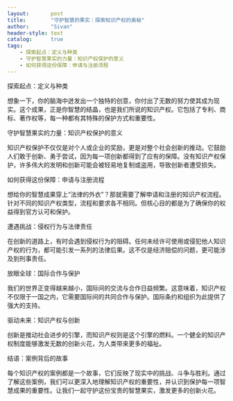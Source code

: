 ```yaml
---
layout:       post
title:        "守护智慧的果实：探索知识产权的奥秘"
author:       "Sivan"
header-style: text
catalog:      true
tags:
    - 探索起点：定义与种类
    - 守护智慧果实的力量：知识产权保护的意义
    - 如何获得这份保障：申请与注册流程
---
```


探索起点：定义与种类

想象一下，你的脑海中迸发出一个独特的创意，你付出了无数的努力使其成为现实。这个成果，正是你智慧的结晶，也是我们所说的知识产权。它包括了专利、商标、著作权等，每一种都有其特殊的保护方式和重要性。

守护智慧果实的力量：知识产权保护的意义

知识产权保护不仅仅是对个人或企业的奖励，更是对整个社会创新的推动。它鼓励人们敢于创新、勇于尝试，因为每一项创新都得到了应有的保障。没有知识产权保护，许多伟大的发明和创新可能会被轻易地复制或盗用，导致创新者遭受损失。

如何获得这份保障：申请与注册流程

想给你的智慧成果穿上“法律的外衣”？那就需要了解申请和注册的知识产权流程。针对不同的知识产权类型，流程和要求各不相同。但核心目的都是为了确保你的权益得到官方认可和保护。

遭遇挑战：侵权行为与法律责任

在创新的道路上，有时会遇到侵权行为的阻碍。任何未经许可使用或侵犯他人知识产权的行为，都可能引发一系列的法律后果。这不仅是经济赔偿的问题，更可能涉及到刑事责任。

放眼全球：国际合作与保护

我们的世界正变得越来越小，国际间的交流与合作日益频繁。这意味着，知识产权不仅限于一国之内，它需要国际间的共同合作与保护。国际条约和组织为此提供了强大的支持。

驱动未来：知识产权与创新

创新是推动社会进步的引擎，而知识产权则是这个引擎的燃料。一个健全的知识产权制度能够激发无数的创新火花，为人类带来更多的福祉。

结语：案例背后的故事

每个知识产权的案例都是一个故事，它们反映了现实中的挑战、斗争与胜利。通过了解这些案例，我们可以更深入地理解知识产权的重要性，并认识到保护每一项智慧成果的重要性。让我们一起守护这份宝贵的智慧果实，激发更多的创新火花。
